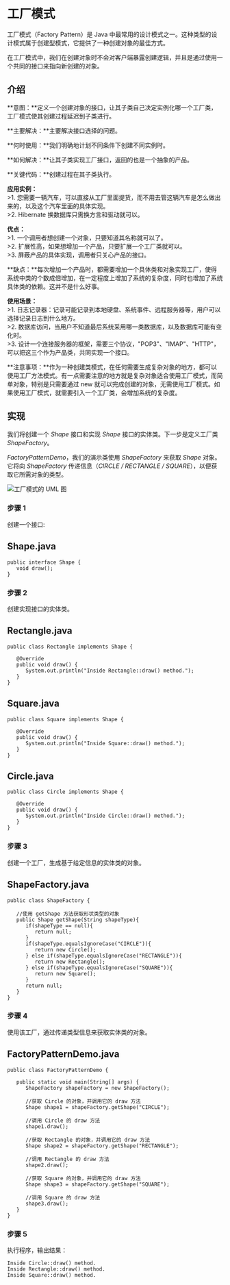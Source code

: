 # 工厂模式

工厂模式（Factory Pattern）是 Java 中最常用的设计模式之一。这种类型的设计模式属于创建型模式，它提供了一种创建对象的最佳方式。

在工厂模式中，我们在创建对象时不会对客户端暴露创建逻辑，并且是通过使用一个共同的接口来指向新创建的对象。

## 介绍

**意图：**定义一个创建对象的接口，让其子类自己决定实例化哪一个工厂类，工厂模式使其创建过程延迟到子类进行。

**主要解决：**主要解决接口选择的问题。

**何时使用：**我们明确地计划不同条件下创建不同实例时。

**如何解决：**让其子类实现工厂接口，返回的也是一个抽象的产品。

**关键代码：**创建过程在其子类执行。

**应用实例：**   
      >1. 您需要一辆汽车，可以直接从工厂里面提货，而不用去管这辆汽车是怎么做出来的，以及这个汽车里面的具体实现。   
      >2. Hibernate 换数据库只需换方言和驱动就可以。   

**优点：**   
      >1. 一个调用者想创建一个对象，只要知道其名称就可以了。   
      >2. 扩展性高，如果想增加一个产品，只要扩展一个工厂类就可以。   
      >3. 屏蔽产品的具体实现，调用者只关心产品的接口。   

**缺点：**每次增加一个产品时，都需要增加一个具体类和对象实现工厂，使得系统中类的个数成倍增加，在一定程度上增加了系统的复杂度，同时也增加了系统具体类的依赖。这并不是什么好事。

**使用场景：**   
      >1. 日志记录器：记录可能记录到本地硬盘、系统事件、远程服务器等，用户可以选择记录日志到什么地方。   
      >2. 数据库访问，当用户不知道最后系统采用哪一类数据库，以及数据库可能有变化时。   
      >3. 设计一个连接服务器的框架，需要三个协议，"POP3"、"IMAP"、"HTTP"，可以把这三个作为产品类，共同实现一个接口。   

**注意事项：**作为一种创建类模式，在任何需要生成复杂对象的地方，都可以使用工厂方法模式。有一点需要注意的地方就是复杂对象适合使用工厂模式，而简单对象，特别是只需要通过 new 就可以完成创建的对象，无需使用工厂模式。如果使用工厂模式，就需要引入一个工厂类，会增加系统的复杂度。

## 实现

我们将创建一个 _Shape_ 接口和实现 _Shape_ 接口的实体类。下一步是定义工厂类 _ShapeFactory_。

_FactoryPatternDemo_，我们的演示类使用 _ShapeFactory_ 来获取 _Shape_ 对象。它将向 _ShapeFactory_ 传递信息（_CIRCLE / RECTANGLE / SQUARE_），以便获取它所需对象的类型。

![工厂模式的 UML 图](https://www.runoob.com/wp-content/uploads/2014/08/factory_pattern_uml_diagram.jpg) 

### 步骤 1

创建一个接口:

## Shape.java

```  
public interface Shape {
   void draw();
}
```  
     
### 步骤 2

创建实现接口的实体类。

## Rectangle.java

```  
public class Rectangle implements Shape {
 
   @Override
   public void draw() {
      System.out.println("Inside Rectangle::draw() method.");
   }
}
```  

## Square.java

```  
public class Square implements Shape {
 
   @Override
   public void draw() {
      System.out.println("Inside Square::draw() method.");
   }
}
```  

## Circle.java

```  
public class Circle implements Shape {
 
   @Override
   public void draw() {
      System.out.println("Inside Circle::draw() method.");
   }
}
```  

### 步骤 3

创建一个工厂，生成基于给定信息的实体类的对象。

## ShapeFactory.java

```  
public class ShapeFactory {
    
   //使用 getShape 方法获取形状类型的对象
   public Shape getShape(String shapeType){
      if(shapeType == null){
         return null;
      }        
      if(shapeType.equalsIgnoreCase("CIRCLE")){
         return new Circle();
      } else if(shapeType.equalsIgnoreCase("RECTANGLE")){
         return new Rectangle();
      } else if(shapeType.equalsIgnoreCase("SQUARE")){
         return new Square();
      }
      return null;
   }
}
```  

### 步骤 4

使用该工厂，通过传递类型信息来获取实体类的对象。

## FactoryPatternDemo.java

```  
public class FactoryPatternDemo {
 
   public static void main(String[] args) {
      ShapeFactory shapeFactory = new ShapeFactory();
 
      //获取 Circle 的对象，并调用它的 draw 方法
      Shape shape1 = shapeFactory.getShape("CIRCLE");
 
      //调用 Circle 的 draw 方法
      shape1.draw();
 
      //获取 Rectangle 的对象，并调用它的 draw 方法
      Shape shape2 = shapeFactory.getShape("RECTANGLE");
 
      //调用 Rectangle 的 draw 方法
      shape2.draw();
 
      //获取 Square 的对象，并调用它的 draw 方法
      Shape shape3 = shapeFactory.getShape("SQUARE");
 
      //调用 Square 的 draw 方法
      shape3.draw();
   }
}
```  

### 步骤 5

执行程序，输出结果：

```  
Inside Circle::draw() method.
Inside Rectangle::draw() method.
Inside Square::draw() method.
```  
